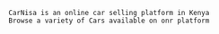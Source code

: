     CarNisa is an online car selling platform in Kenya
    Browse a variety of Cars available on onr platform
